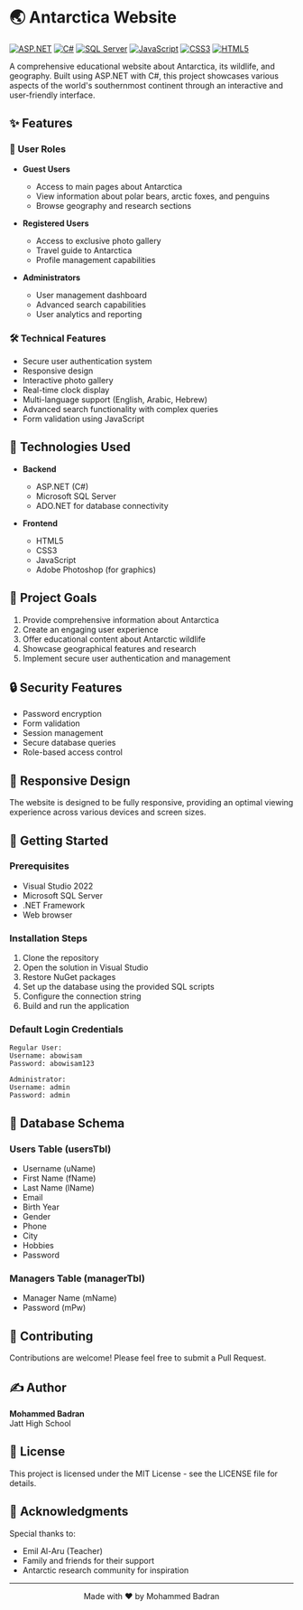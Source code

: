 # 🌏 Antarctica Website

[![ASP.NET](https://img.shields.io/badge/ASP.NET-512BD4?style=for-the-badge&logo=.net&logoColor=white)](https://dotnet.microsoft.com/apps/aspnet)
[![C#](https://img.shields.io/badge/C%23-239120?style=for-the-badge&logo=c-sharp&logoColor=white)](https://docs.microsoft.com/en-us/dotnet/csharp/)
[![SQL Server](https://img.shields.io/badge/SQL%20Server-CC2927?style=for-the-badge&logo=microsoft-sql-server&logoColor=white)](https://www.microsoft.com/en-us/sql-server)
[![JavaScript](https://img.shields.io/badge/JavaScript-F7DF1E?style=for-the-badge&logo=javascript&logoColor=black)](https://developer.mozilla.org/en-US/docs/Web/JavaScript)
[![CSS3](https://img.shields.io/badge/CSS3-1572B6?style=for-the-badge&logo=css3&logoColor=white)](https://developer.mozilla.org/en-US/docs/Web/CSS)
[![HTML5](https://img.shields.io/badge/HTML5-E34F26?style=for-the-badge&logo=html5&logoColor=white)](https://developer.mozilla.org/en-US/docs/Web/HTML)

A comprehensive educational website about Antarctica, its wildlife, and geography. Built using ASP.NET with C#, this project showcases various aspects of the world's southernmost continent through an interactive and user-friendly interface.

## ✨ Features

### 👥 User Roles
- **Guest Users**
  - Access to main pages about Antarctica
  - View information about polar bears, arctic foxes, and penguins
  - Browse geography and research sections
  
- **Registered Users**
  - Access to exclusive photo gallery
  - Travel guide to Antarctica
  - Profile management capabilities
  
- **Administrators**
  - User management dashboard
  - Advanced search capabilities
  - User analytics and reporting

### 🛠️ Technical Features
- Secure user authentication system
- Responsive design
- Interactive photo gallery
- Real-time clock display
- Multi-language support (English, Arabic, Hebrew)
- Advanced search functionality with complex queries
- Form validation using JavaScript

## 🔧 Technologies Used

- **Backend**
  - ASP.NET (C#)
  - Microsoft SQL Server
  - ADO.NET for database connectivity
  
- **Frontend**
  - HTML5
  - CSS3
  - JavaScript
  - Adobe Photoshop (for graphics)

## 🎯 Project Goals

1. Provide comprehensive information about Antarctica
2. Create an engaging user experience
3. Offer educational content about Antarctic wildlife
4. Showcase geographical features and research
5. Implement secure user authentication and management

## 🔒 Security Features

- Password encryption
- Form validation
- Session management
- Secure database queries
- Role-based access control

## 📱 Responsive Design

The website is designed to be fully responsive, providing an optimal viewing experience across various devices and screen sizes.

## 🚀 Getting Started

### Prerequisites
- Visual Studio 2022
- Microsoft SQL Server
- .NET Framework
- Web browser

### Installation Steps
1. Clone the repository
2. Open the solution in Visual Studio
3. Restore NuGet packages
4. Set up the database using the provided SQL scripts
5. Configure the connection string
6. Build and run the application

### Default Login Credentials
```
Regular User:
Username: abowisam
Password: abowisam123

Administrator:
Username: admin
Password: admin
```

## 📝 Database Schema

### Users Table (usersTbl)
- Username (uName)
- First Name (fName)
- Last Name (lName)
- Email
- Birth Year
- Gender
- Phone
- City
- Hobbies
- Password

### Managers Table (managerTbl)
- Manager Name (mName)
- Password (mPw)

## 🤝 Contributing

Contributions are welcome! Please feel free to submit a Pull Request.

## ✍️ Author

**Mohammed Badran**  
Jatt High School

## 📄 License

This project is licensed under the MIT License - see the LICENSE file for details.

## 🙏 Acknowledgments

Special thanks to:
- Emil Al-Aru (Teacher)
- Family and friends for their support
- Antarctic research community for inspiration

---

<p align="center">Made with ❤️ by Mohammed Badran</p>
